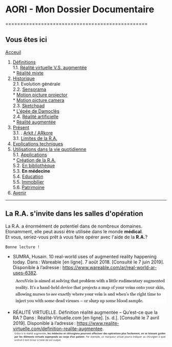 # AORI - Mon Dossier Documentaire
================================================
## Vous êtes ici

[Acceuil](Introduction.md)  

1. [Définitions](Definition.md)  
  1.1. [Réalité virtuelle V.S. augmentée](vs.md)    
         * [Réalité mixte](mixed.md)  
2. [Historique](Histoire.md)  
  2.1. Evolution générale  
  2.2. [Sensorama](sensorama.md)  
         * [Motion picture projector](premierei.md)   
         * [Motion picture camera](secondei.md)  
  2.3. [Sketchpad](logiciel.md)  
         * [L'épée de Damoclès](epee.md)  
  2.4. [Réalité artificielle](rearti.md)  
         * [Réalité augmentée](ra.md)  
3. [Présent](present.md)  
  3.1. . [Arkit / ARkore](os.md)   
  3.1. [Limites de la R.A.](limits.md)  
4. [Explications techniques](Fonctionnement.md)  
5. [Utilisations dans la vie quotidienne](utilisation.md)     
   5.1. [Applications](app.md)  
        * [Création de la R.A.](creation.md)  
   5.2. [En bibliothèque](bibli.md)  
   5.3.  **En médecine**  
   5.4. [Education ](education.md)  
   5.5. [Immobilier](immobilier.md)   
   5.6. [Patrimoine](patrimoine.md)  
 6. [Avenir](Avenir.md)  
 -----------------------------------------------
 
La R.A. s'invite dans les **salles d'opération**
--------------------------------------------------------------------------------------------------------------------------------
La R.A. a énormément de potentiel dans de nombreux domaines. Etonamment, elle peut aussi être utilisée dans le monde **médical**.  
Et vous, seriez-vous prêt à vous faire opérer avec l'aide de la **R.A.**?

````
Bonne lecture !
````

* SUMRA, Husain. 10 real-world uses of augmented reality happening today. Dans : Wareable [en ligne]. 7 août 2018. [Consulté le 7 juin 2019]. Disponible à l’adresse : https://www.wareable.com/ar/real-world-ar-uses-6382.  
![medecine1](/Images/med1.JPG)  

* RÉALITÉ VIRTUELLE. Définition réalité augmentée – Qu’est-ce que la RA ? Dans : Réalité-Virtuelle.com [en ligne]. [s. d.]. [Consulté le 7 avril 2019]. Disponible à l’adresse : https://www.realite-virtuelle.com/definition-realite-augmentee.  
![medecine2](/Images/med2.JPG)  
